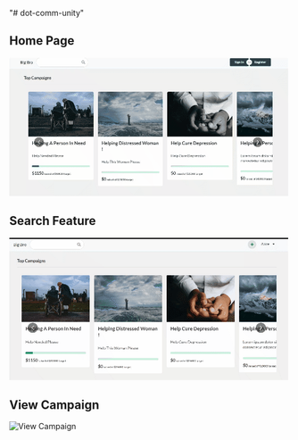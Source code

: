 "# dot-comm-unity" 

## Home Page
![Home Page](https://github.com/sougatadafader/dot-comm-unity/blob/master/gifs/HomePage.gif)


## Search Feature
![Search Feature](https://github.com/sougatadafader/dot-comm-unity/blob/master/gifs/SearchFeature.gif)


##  View Campaign
![View Campaign](https://github.com/sougatadafader/dot-comm-unity/blob/master/gifs/ViewCampaign.gif)
